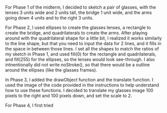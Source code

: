 For Phase 1 of the midterm, I decided to sketch a pair of glasses, with the lenses 3 units wide and 2 units tall, the bridge 1 unit wide, and the arms going down 4 units and to the right 3 units.

For Phase 2, I used ellipses to create the glasses lenses, a rectangle to create the bridge, and quadrilaterals to create the arms.
After playing around with the quadrilateral shape for a little bit, I realized it works similarly to the line shape, but that you need to input the data for 2 lines, and it fills in the space in between those lines.
I set all the shapes to match the ratios of my sketch in Phase 1, and used fill(0) for the rectangle and quadrilaterals, and fill(255) for the ellipses, so the lenses would look see-through.
I also intnentionally did not write noStroke(), so that there would be a outline around the ellipses (like the glasses frames).

In Phase 3, I added the drawObject function and the translate function. I used the image of the code provided in the instructions to help understand how to use these functions.
I decided to translate my glasses image 100 pixels to the right and 100 pixels down, and set the scale to 2.

For Phase 4, I first tried 